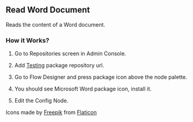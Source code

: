 ## Read Word Document

Reads the content of a Word document.

### How it Works?

1. Go to Repositories screen in Admin Console.

2. Add [Testing](https://packages.robomotion.io/testing) package repository url.

3. Go to Flow Designer and press package icon above the node palette.

4. You should see Microsoft Word package icon, install it.

5. Edit the Config Node.

Icons made by [Freepik](https://www.freepik.com) from [Flaticon](https://www.flaticon.com/)